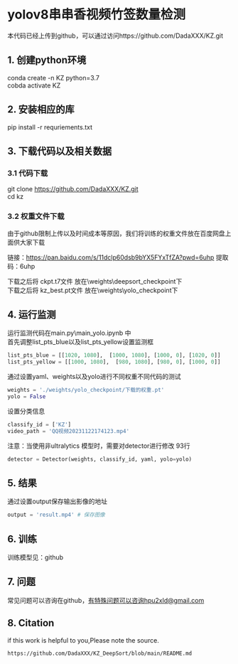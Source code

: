 # yolov8串串香视频竹签数量检测
本代码已经上传到github，可以通过访问https://github.com/DadaXXX/KZ.git  
## 1. 创建python环境
conda create -n KZ python=3.7  
cobda activate KZ
## 2. 安装相应的库
pip install -r requriements.txt
## 3. 下载代码以及相关数据
### 3.1 代码下载
git clone https://github.com/DadaXXX/KZ.git   
cd kz  
### 3.2 权重文件下载
由于github限制上传以及时间成本等原因，我们将训练的权重文件放在百度网盘上面供大家下载  

链接：https://pan.baidu.com/s/11dclp60dsb9bYX5FYxTfZA?pwd=6uhp 
提取码：6uhp

下载之后将 ckpt.t7文件 放在\weights\deepsort_checkpoint下  
下载之后将 kz_best.pt文件 放在\weights\yolo_checkpoint下 

## 4. 运行监测
运行监测代码在main.py\main_yolo.ipynb 中  
首先调整list_pts_blue以及list_pts_yellow设置监测框  

```python
list_pts_blue = [[1020, 1080],  [1000, 1080], [1000, 0], [1020, 0]]
list_pts_yellow = [[1000, 1080],  [980, 1080], [980, 0], [1000, 0]]
``` 
通过设置yaml、weights以及yolo进行不同权重不同代码的测试
```python
weights = './weights/yolo_checkpoint/下载的权重.pt'  
yolo = False
```
设置分类信息
```python
classify_id = ['KZ']
video_path = 'QQ视频20231122174123.mp4'
```
注意：当使用非ultralytics 模型时，需要对detector进行修改 93行
```python
detector = Detector(weights, classify_id, yaml, yolo=yolo)
```

## 5. 结果
通过设置output保存输出影像的地址
```python
output = 'result.mp4' # 保存图像
```
## 6. 训练
训练模型见：github  

## 7. 问题
常见问题可以咨询在github，有特殊问题可以咨询hpu2xld@gmail.com

## 8. Citation
if this work is helpful to you,Please note the source.
```text
https://github.com/DadaXXX/KZ_DeepSort/blob/main/README.md
```

